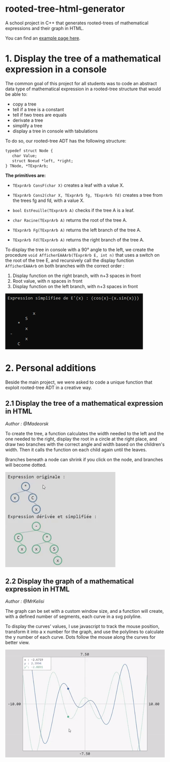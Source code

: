 # rooted-tree-html-generator
A school project in C++ that generates rooted-trees of mathematical expressions and their graph in HTML.

You can find an [example page here](https://mrkelisi.fr/f/rooted-tree-example.html).

# 1. Display the tree of a mathematical expression in a console

The common goal of this project for all students was to code an abstract data type of mathematical expression in a rooted-tree structure that would be able to:
- copy a tree
- tell if a tree is a constant
- tell if two trees are equals
- derivate a tree
- simplify a tree
- display a tree in console with tabulations

To do so, our rooted-tree ADT has the following structure: 

```
typedef struct Node {
   char Value;
   struct Noeud *left, *right;
} TNode, *TExprArb;
```

**The primitives are:**

- `TExprArb ConsF(char X)` creates a leaf with a value X.

- `TExprArb Cons2(char X, TExprArb fg, TExprArb fd)` creates a tree from the trees fg and fd, with a value X.

- `bool EstFeuille(TExprArb A)` checks if the tree A is a leaf.

- `char Racine(TExprArb A)` returns the root of the tree A.

- `TExprArb Fg(TExprArb A)` returns the left branch of the tree A.

- `TExprArb Fd(TExprArb A)` returns the right branch of the tree A.

To display the tree in console with a 90° angle to the left, we create the procedure `void AfficherEAAArb(TExprArb E, int n)` that uses a switch on the root of the tree E, and recursively call the display function `AfficherEAAArb` on both branches with the correct order :
1. Display function on the right branch, with n+3 spaces in front
2. Root value, with n spaces in front
3. Display function on the left branch, with n+3 spaces in front

![img-rooted-tree-console](files/img-rooted-tree-console.png)



# 2. Personal additions

Beside the main project, we were asked to code a unique function that exploit rooted-tree ADT in a creative way.

## 2.1 Display the tree of a mathematical expression in HTML
*Author : @Madeorsk*

To create the tree, a function calculates the width needed to the left and the one needed to the right, display the root in a circle at the right place, and draw two branches with the correct angle and width based on the children's width.
Then it calls the function on each child again until the leaves.

Branches beneath a node can shrink if you click on the node, and branches will become dotted.

![img-rooted-tree-subtrees](files/img-rooted-tree-subtrees.gif)


## 2.2 Display the graph of a mathematical expression in HTML
*Author : @MrKelisi*

The graph can be set with a custom window size, and a function will create, with a defined number of segments, each curve in a svg polyline.

To display the curves' values, I use javascript to track the mouse position, transform it into a x number for the graph, and use the polylines to calculate the y number of each curve. Dots follow the mouse along the curves for better view.

![img-rooted-tree-graph](files/img-rooted-tree-graph.gif)